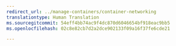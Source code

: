 ```yaml
---
redirect_url: ../manage-containers/container-networking
translationtype: Human Translation
ms.sourcegitcommit: 54eff4bb74ac9f4dc870d6046654bf918eac9bb5
ms.openlocfilehash: 02c8e82cb7d2a2dce902133f09a16f37fe6cde21

---
```



<!--HONumber=Jan17_HO3-->


